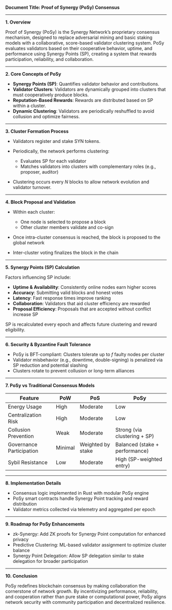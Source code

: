 **Document Title: Proof of Synergy (PoSy) Consensus**

---

**1. Overview**

Proof of Synergy (PoSy) is the Synergy Network’s proprietary consensus mechanism, designed to replace adversarial mining and basic staking models with a collaborative, score-based validator clustering system. PoSy evaluates validators based on their cooperative behavior, uptime, and performance using Synergy Points (SP), creating a system that rewards participation, reliability, and collaboration.

---

**2. Core Concepts of PoSy**

* **Synergy Points (SP)**: Quantifies validator behavior and contributions.
* **Validator Clusters**: Validators are dynamically grouped into clusters that must cooperatively produce blocks.
* **Reputation-Based Rewards**: Rewards are distributed based on SP within a cluster.
* **Dynamic Clustering**: Validators are periodically reshuffled to avoid collusion and optimize fairness.

---

**3. Cluster Formation Process**

* Validators register and stake SYN tokens.
* Periodically, the network performs clustering:

  * Evaluates SP for each validator
  * Matches validators into clusters with complementary roles (e.g., proposer, auditor)
* Clustering occurs every *N* blocks to allow network evolution and validator turnover.

---

**4. Block Proposal and Validation**

* Within each cluster:

  * One node is selected to propose a block
  * Other cluster members validate and co-sign
* Once intra-cluster consensus is reached, the block is proposed to the global network
* Inter-cluster voting finalizes the block in the chain

---

**5. Synergy Points (SP) Calculation**

Factors influencing SP include:

* **Uptime & Availability**: Consistently online nodes earn higher scores
* **Accuracy**: Submitting valid blocks and honest votes
* **Latency**: Fast response times improve ranking
* **Collaboration**: Validators that aid cluster efficiency are rewarded
* **Proposal Efficiency**: Proposals that are accepted without conflict increase SP

SP is recalculated every epoch and affects future clustering and reward eligibility.

---

**6. Security & Byzantine Fault Tolerance**

* PoSy is BFT-compliant: Clusters tolerate up to *f* faulty nodes per cluster
* Validator misbehavior (e.g., downtime, double-signing) is penalized via SP reduction and potential slashing
* Clusters rotate to prevent collusion or long-term alliances

---

**7. PoSy vs Traditional Consensus Models**

| Feature                  | PoW     | PoS               | PoSy                           |
| ------------------------ | ------- | ----------------- | ------------------------------ |
| Energy Usage             | High    | Moderate          | Low                            |
| Centralization Risk      | High    | Moderate          | Low                            |
| Collusion Prevention     | Weak    | Moderate          | Strong (via clustering + SP)   |
| Governance Participation | Minimal | Weighted by stake | Balanced (stake + performance) |
| Sybil Resistance         | Low     | Moderate          | High (SP-weighted entry)       |

---

**8. Implementation Details**

* Consensus logic implemented in Rust with modular PoSy engine
* PoSy smart contracts handle Synergy Point tracking and reward distribution
* Validator metrics collected via telemetry and aggregated per epoch

---

**9. Roadmap for PoSy Enhancements**

* zk-Synergy: Add ZK proofs for Synergy Point computation for enhanced privacy
* Predictive Clustering: ML-based validator assignment to optimize cluster balance
* Synergy Point Delegation: Allow SP delegation similar to stake delegation for broader participation

---

**10. Conclusion**

PoSy redefines blockchain consensus by making collaboration the cornerstone of network growth. By incentivizing performance, reliability, and cooperation rather than pure stake or computational power, PoSy aligns network security with community participation and decentralized resilience.
